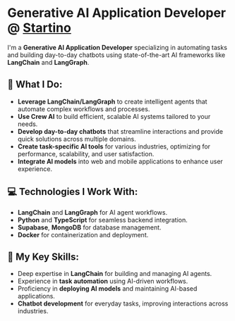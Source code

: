 # Generative AI Application Developer @ [Startino](https://github.com/startino)

I'm a **Generative AI Application Developer** specializing in automating tasks and building day-to-day chatbots using state-of-the-art AI frameworks like **LangChain** and **LangGraph**.

## 🚀 What I Do:
- **Leverage LangChain/LangGraph** to create intelligent agents that automate complex workflows and processes.
- **Use Crew AI** to build efficient, scalable AI systems tailored to your needs.
- **Develop day-to-day chatbots** that streamline interactions and provide quick solutions across multiple domains.
- **Create task-specific AI tools** for various industries, optimizing for performance, scalability, and user satisfaction.
- **Integrate AI models** into web and mobile applications to enhance user experience.

## 💻 Technologies I Work With:
- **LangChain** and **LangGraph** for AI agent workflows.
- **Python** and **TypeScript** for seamless backend integration.
- **Supabase**, **MongoDB** for database management.
- **Docker** for containerization and deployment.

## 🧠 My Key Skills:
- Deep expertise in **LangChain** for building and managing AI agents.
- Experience in **task automation** using AI-driven workflows.
- Proficiency in **deploying AI models** and maintaining AI-based applications.
- **Chatbot development** for everyday tasks, improving interactions across industries.

